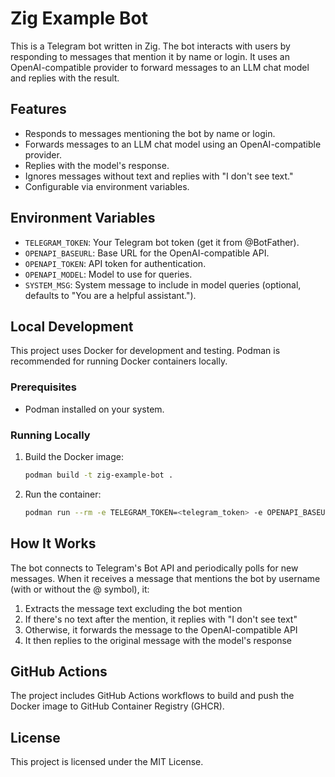 # Zig Example Bot

This is a Telegram bot written in Zig. The bot interacts with users by responding to messages that mention it by name or login. It uses an OpenAI-compatible provider to forward messages to an LLM chat model and replies with the result.

## Features
- Responds to messages mentioning the bot by name or login.
- Forwards messages to an LLM chat model using an OpenAI-compatible provider.
- Replies with the model's response.
- Ignores messages without text and replies with "I don't see text."
- Configurable via environment variables.

## Environment Variables
- `TELEGRAM_TOKEN`: Your Telegram bot token (get it from @BotFather).
- `OPENAPI_BASEURL`: Base URL for the OpenAI-compatible API.
- `OPENAPI_TOKEN`: API token for authentication.
- `OPENAPI_MODEL`: Model to use for queries.
- `SYSTEM_MSG`: System message to include in model queries (optional, defaults to "You are a helpful assistant.").

## Local Development
This project uses Docker for development and testing. Podman is recommended for running Docker containers locally.

### Prerequisites
- Podman installed on your system.

### Running Locally
1. Build the Docker image:
   ```sh
   podman build -t zig-example-bot .
   ```
2. Run the container:
   ```sh
   podman run --rm -e TELEGRAM_TOKEN=<telegram_token> -e OPENAPI_BASEURL=<base_url> -e OPENAPI_TOKEN=<token> -e OPENAPI_MODEL=<model> -e SYSTEM_MSG="<system_message>" zig-example-bot
   ```

## How It Works
The bot connects to Telegram's Bot API and periodically polls for new messages. When it receives a message that mentions the bot by username (with or without the @ symbol), it:

1. Extracts the message text excluding the bot mention
2. If there's no text after the mention, it replies with "I don't see text"
3. Otherwise, it forwards the message to the OpenAI-compatible API
4. It then replies to the original message with the model's response

## GitHub Actions
The project includes GitHub Actions workflows to build and push the Docker image to GitHub Container Registry (GHCR).

## License
This project is licensed under the MIT License.